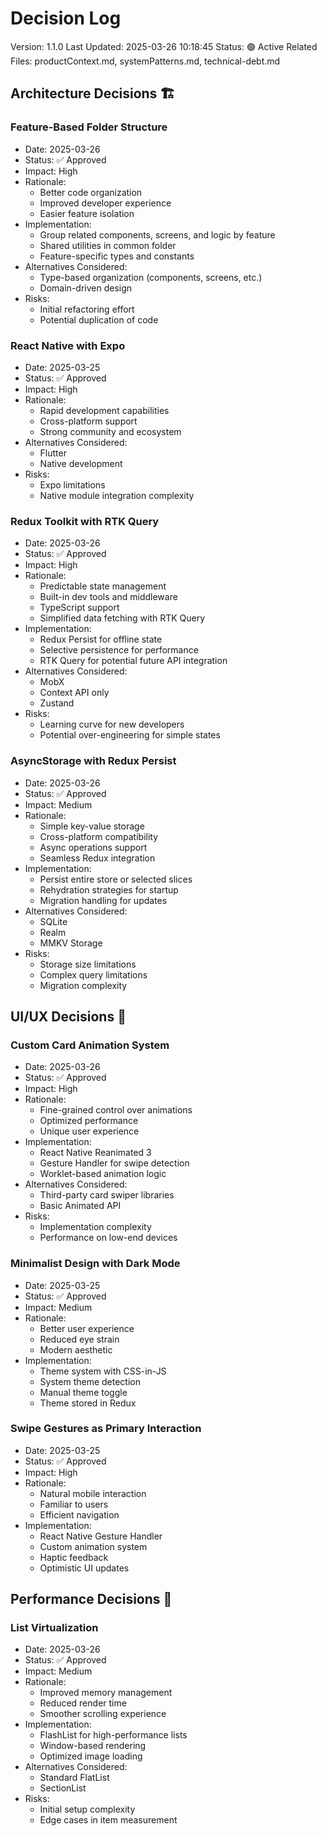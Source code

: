 # Decision Log

Version: 1.1.0
Last Updated: 2025-03-26 10:18:45
Status: 🟢 Active
Related Files: productContext.md, systemPatterns.md, technical-debt.md

## Architecture Decisions 🏗️

### Feature-Based Folder Structure

- Date: 2025-03-26
- Status: ✅ Approved
- Impact: High
- Rationale:
  - Better code organization
  - Improved developer experience
  - Easier feature isolation
- Implementation:
  - Group related components, screens, and logic by feature
  - Shared utilities in common folder
  - Feature-specific types and constants
- Alternatives Considered:
  - Type-based organization (components, screens, etc.)
  - Domain-driven design
- Risks:
  - Initial refactoring effort
  - Potential duplication of code

### React Native with Expo

- Date: 2025-03-25
- Status: ✅ Approved
- Impact: High
- Rationale:
  - Rapid development capabilities
  - Cross-platform support
  - Strong community and ecosystem
- Alternatives Considered:
  - Flutter
  - Native development
- Risks:
  - Expo limitations
  - Native module integration complexity

### Redux Toolkit with RTK Query

- Date: 2025-03-26
- Status: ✅ Approved
- Impact: High
- Rationale:
  - Predictable state management
  - Built-in dev tools and middleware
  - TypeScript support
  - Simplified data fetching with RTK Query
- Implementation:
  - Redux Persist for offline state
  - Selective persistence for performance
  - RTK Query for potential future API integration
- Alternatives Considered:
  - MobX
  - Context API only
  - Zustand
- Risks:
  - Learning curve for new developers
  - Potential over-engineering for simple states

### AsyncStorage with Redux Persist

- Date: 2025-03-26
- Status: ✅ Approved
- Impact: Medium
- Rationale:
  - Simple key-value storage
  - Cross-platform compatibility
  - Async operations support
  - Seamless Redux integration
- Implementation:
  - Persist entire store or selected slices
  - Rehydration strategies for startup
  - Migration handling for updates
- Alternatives Considered:
  - SQLite
  - Realm
  - MMKV Storage
- Risks:
  - Storage size limitations
  - Complex query limitations
  - Migration complexity

## UI/UX Decisions 🎨

### Custom Card Animation System

- Date: 2025-03-26
- Status: ✅ Approved
- Impact: High
- Rationale:
  - Fine-grained control over animations
  - Optimized performance
  - Unique user experience
- Implementation:
  - React Native Reanimated 3
  - Gesture Handler for swipe detection
  - Worklet-based animation logic
- Alternatives Considered:
  - Third-party card swiper libraries
  - Basic Animated API
- Risks:
  - Implementation complexity
  - Performance on low-end devices

### Minimalist Design with Dark Mode

- Date: 2025-03-25
- Status: ✅ Approved
- Impact: Medium
- Rationale:
  - Better user experience
  - Reduced eye strain
  - Modern aesthetic
- Implementation:
  - Theme system with CSS-in-JS
  - System theme detection
  - Manual theme toggle
  - Theme stored in Redux

### Swipe Gestures as Primary Interaction

- Date: 2025-03-25
- Status: ✅ Approved
- Impact: High
- Rationale:
  - Natural mobile interaction
  - Familiar to users
  - Efficient navigation
- Implementation:
  - React Native Gesture Handler
  - Custom animation system
  - Haptic feedback
  - Optimistic UI updates

## Performance Decisions 🚀

### List Virtualization

- Date: 2025-03-26
- Status: ✅ Approved
- Impact: Medium
- Rationale:
  - Improved memory management
  - Reduced render time
  - Smoother scrolling experience
- Implementation:
  - FlashList for high-performance lists
  - Window-based rendering
  - Optimized image loading
- Alternatives Considered:
  - Standard FlatList
  - SectionList
- Risks:
  - Initial setup complexity
  - Edge cases in item measurement
